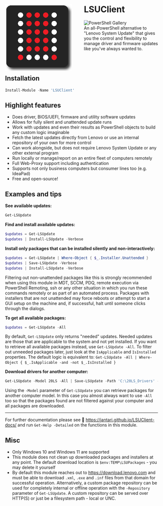 <div>
<img align="left" src="logo_220px.png" alt="LSUClient PowerShell Module PNG Logo" style="padding-right: 40px"/>

# LSUClient

![PowerShell Gallery](https://img.shields.io/powershellgallery/dt/LSUClient?label=PowerShell%20Gallery&logo=Powershell&logoColor=FFFFFF&style=flat)  
An all-PowerShell alternative to "Lenovo System Update" that gives you the control and
flexibility to manage driver and firmware updates like you've always wanted to.
<br>
<br>
</div>
<br>

## Installation

```powershell
Install-Module -Name 'LSUClient'
```

## Highlight features

- Does driver, BIOS/UEFI, firmware and utility software updates
- Allows for fully silent and unattended update runs
- Work with updates and even their results as PowerShell objects to build any custom logic imaginable
- Fetch the latest updates directly from Lenovo or use an internal repository of your own for more control
- Can work alongside, but does not require Lenovo System Update or any other external program
- Run locally or manage/report on an entire fleet of computers remotely
- Full Web-Proxy support including authentication
- Supports not only business computers but consumer lines too (e.g. IdeaPad)
- Free and open-source!

## Examples and tips

<b>See available updates:</b>
```powershell
Get-LSUpdate
```

<b>Find and install available updates:</b>
```powershell
$updates = Get-LSUpdate
$updates | Install-LSUpdate -Verbose
```

<b>Install only packages that can be installed silently and non-interactively:</b>
```powershell
$updates = Get-LSUpdate | Where-Object { $_.Installer.Unattended }
$updates | Save-LSUpdate -Verbose
$updates | Install-LSUpdate -Verbose
```

Filtering out non-unattended packages like this is strongly recommended when using this module in MDT, SCCM, PDQ,
remote execution via PowerShell Remoting, ssh or any other situation in which you run these commands remotely
or as part of an automated process. Packages with installers that are not unattended may force reboots or
attempt to start a GUI setup on the machine and, if successful, halt until someone clicks through the dialogs.

<b>To get all available packages:</b>
```powershell
$updates = Get-LSUpdate -All
```
By default, `Get-LSUpdate` only returns "needed" updates. Needed updates are those that are applicable to
the system and not yet installed. If you want to retrieve all available packages instead, use `Get-LSUpdate -All`.
To filter out unneeded packages later, just look at the `IsApplicable` and `IsInstalled` properties.
The default logic is equivalent to:
`Get-LSUpdate -All | Where-Object { $_.IsApplicable -and -not $_.IsInstalled }`

<b>Download drivers for another computer:</b>
```powershell
Get-LSUpdate -Model 20LS -All | Save-LSUpdate -Path 'C:\20LS_Drivers' -ShowProgress
```
Using the `-Model` parameter of `Get-LSUpdate` you can retrieve packages for another computer model.
In this case you almost always want to use `-All` too so that the packages found are not filtered against your computer and all packages are downloaded.

---

For further documentation please see 🔗 https://jantari.github.io/LSUClient-docs/ and
run `Get-Help -Detailed` on the functions in this module.

## Misc

- Only Windows 10 and Windows 11 are supported
- This module does not clean up downloaded packages and installers at any point. The default download location is `$env:TEMP\LSUPackages` - you may delete it yourself
- By default this module reaches out to https://download.lenovo.com and must be able to download `.xml`, `.exe` and `.inf` files from that domain for successful operation. Alternatively, a custom package repository can be used for completely internal or offline operation with the `-Repository` parameter of `Get-LSUpdate`. A custom repository can be served over HTTP(S) or just be a filesystem path - local or UNC.

